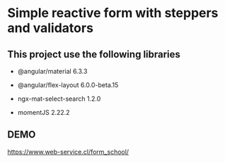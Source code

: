 # Simple reactive form with steppers and validators

## This project use the following libraries

- @angular/material 6.3.3

- @angular/flex-layout 6.0.0-beta.15

- ngx-mat-select-search 1.2.0

- momentJS 2.22.2

## DEMO

https://www.web-service.cl/form_school/
